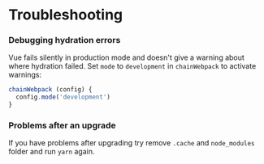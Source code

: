 # Troubleshooting

### Debugging hydration errors

Vue fails silently in production mode and doesn't give a warning about where hydration failed. Set `mode` to `development` in `chainWebpack` to activate warnings:

```js
chainWebpack (config) {
  config.mode('development')
}
```

### Problems after an upgrade

If you have problems after upgrading try remove `.cache` and `node_modules` folder and run `yarn` again. 
